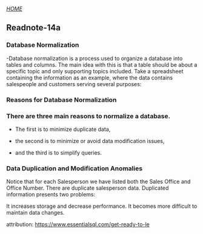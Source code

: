 [*HOME*](https://nassir1976.github.io/reading-notes/)

## Readnote-14a

### Database Normalization
-Database normalization is a process used to organize a database into tables and columns. The main idea with this is that a table should be about a specific topic and only supporting topics included. Take a spreadsheet containing the information as an example, where the data contains salespeople and customers serving several purposes:
 ### Reasons for Database Normalization
 ### There are three main reasons to normalize a database.
- The first is to minimize duplicate data,

- the second is to minimize or avoid data modification issues,

- and the third is to simplify queries.

 ### Data Duplication and Modification Anomalies
Notice that for each Salesperson we have listed both the Sales Office and Office Number. There are duplicate salesperson data. Duplicated information presents two problems:

It increases storage and decrease performance.
It becomes more difficult to maintain data changes.

attribution: https://www.essentialsql.com/get-ready-to-le 

 